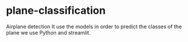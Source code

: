# plane-classification
Airplane detection
It use the models in order to predict the classes of the plane we use Python and streamlit.
